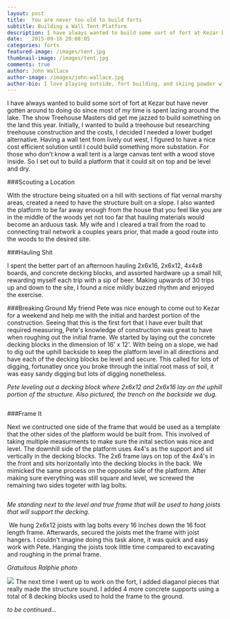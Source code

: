 ```yaml
---
layout: post
title:  You are never too old to build forts
subtitle: Building a Wall Tent Platform
description: I have always wanted to build some sort of fort at Kezar but have never gotten around to doing do since most of my time is spent lazing around the lake. The show Treehouse Masters did get me jazzed to build something on the land this year.
date:   2015-09-16 20:08:05
categories: forts
featured-image: /images/tent.jpg
thumbnail-image: /images/tent.jpg
comments: true
author: John Wallace
author-image: /images/john-wallace.jpg
author-bio: I love playing outside, fort building, and skiing powder with my wife and dog.  Currently a front end devloper at AppNeta.
---
```

I have always wanted to build some sort of fort at Kezar but have never gotten around to doing do since most of my time is spent lazing around the lake. The show Treehouse Masters did get me jazzed to build something on the land this year. Initially, I wanted to build a treehouse but researching treehouse construction and the costs, I decided I needed a lower budget alternative.
Having a wall tent from lively out west, I figured to have a nice cost efficient solution until I could build something more substation.  For those who don't know a wall tent is a large canvas tent with a wood stove inside.  So I set out to build a platform that it could sit on top and be level and dry.

###Scouting a Location

With the structure being situated on a hill with sections of flat vernal marshy areas, created a need to have the structure built on a slope.  I also wanted the platform to be far away enough from the house that you feel like you are in the middle of the woods yet not too far that hauling materials would become an arduous task.  My wife and I cleared a trail from the road to connecting trail network a couples years prior, that made a good route into the woods to the desired site.

###Hauling Shit

I spent the better part of an afternoon hauling 2x6x16, 2x6x12, 4x4x8 boards, and concrete decking blocks, and assorted hardware up a small hill, rewarding myself each trip with a sip of beer.  Making upwards of 30 trips up and down to the site, I found a nice mildly buzzed rhythm and enjoyed the exercise.

###Breaking Ground
My friend Pete was nice enough to come out to Kezar for a weekend and help me with the initial and hardest portion of the construction.  Seeing that this is the first fort that I have ever built that required measuring, Pete's knowledge of construction was great to have when roughing out the initial frame.   We started by laying out the concrete decking blocks in the dimension of 16' x 12'.  With being on a slope, we had to dig out the uphill backside to keep the platform level in all directions and have each of the decking blocks be level and secure.  This called for lots of digging, fortunatley once you broke through the initial root mass of soil, it was easy sandy digging but lots of digging nonetheless.
<img src="/images/fort/fort1.jpg" alt="" class="post-photo">

*Pete leveling out a decking block where 2x6x12 and 2x6x16 lay on the uphill portion of the structure. Also pictured, the trench on the backside we dug.*

<img src="/images/fort/fort2.jpg" alt="" class="post-photo">

###Frame It

Next we contructed one side of the frame that would be used as a template that the other sides of the platform would be built from.  This involved of taking multiple measurments to make sure the inital section was nice and level.  The downhill side of the platform uses 4x4's as the support and sit vertically in the decking blocks.  The 2x6 frame lays on top of the 4x4's in the front and sits horizontally into the decking blocks in the back.  We mimicked the same process on the opposite side of the platform.  After making sure everything was still square and level, we screwed the remaining two sides togeter with lag bolts. 

<img src="/images/fort/fort3.jpg" alt="" class="post-photo">

*Me standing next to the level and true frame that will be used to hang joists that will support the decking.*
<!-- <img src="/images/fort/fort4.jpg" alt="" class="post-photo"> -->
<img src="/images/fort/fort7.jpg" alt="" class="post-photo">
We hung 2x6x12 joists with lag bolts every 16 inches down the 16 foot length frame.  Afterwards, secured the joists met the frame with joist hangers.  I couldn't imagine doing this task alone, it was quick and easy work with Pete.  Hanging the joists took little time compared to excavating and roughing in the primal frame.
<img src="/images/fort/fort6.jpg" alt="" class="post-photo">

*Gratuitous Ralphie photo*
<!-- <img src="/images/fort/fort8.jpg" alt="" class="post-photo"> -->
<img src="/images/fort/fort8.jpg" class="post-photo">
The next time I went up to work on the fort, I added diaganol pieces that really made the structure sound.  I added 4 more concrete supports using a total of 8 decking blocks used to hold the frame to the ground.  

*to be continued...*
